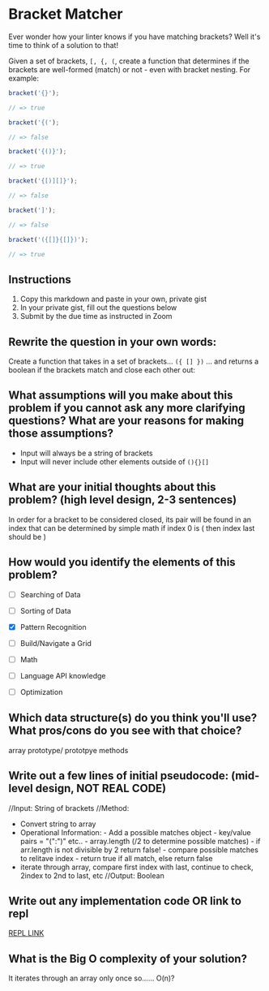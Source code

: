 # Bracket Matcher

Ever wonder how your linter knows if you have matching brackets? Well it's time to think of a solution to that!

Given a set of brackets, `[, {, (`, create a function that determines if the brackets are well-formed (match) or not - even with bracket nesting. For example:

```javascript
bracket('{}');

// => true
```

```javascript
bracket('{(');

// => false
```

```javascript
bracket('{()}');

// => true
```

```javascript
bracket('{[)][]}');

// => false
```

```javascript
bracket(']');

// => false
```

```javascript
bracket('({[]}{[]})');

// => true
```

## Instructions

1. Copy this markdown and paste in your own, private gist
2. In your private gist, fill out the questions below
4. Submit by the due time as instructed in Zoom


## Rewrite the question in your own words:
Create a function that takes in a set of brackets... `({ [] })` ... and returns a boolean if the brackets match and close each other out:

## What assumptions will you make about this problem if you cannot ask any more clarifying questions? What are your reasons for making those assumptions?
- Input will always be a string of brackets
- Input will never include other elements outside of `(){}[]`

## What are your initial thoughts about this problem? (high level design, 2-3 sentences)
In order for a bracket to be considered closed, its pair will be found in an index that can be determined by simple math
if index 0 is ( then index last should be )


## How would you identify the elements of this problem?

- [ ] Searching of Data
- [ ] Sorting of Data
- [x] Pattern Recognition
- [ ] Build/Navigate a Grid
- [ ] Math
- [ ] Language API knowledge
- [ ] Optimization


## Which data structure(s) do you think you'll use? What pros/cons do you see with that choice?
array prototype/ prototpye methods

## Write out a few lines of initial pseudocode: (mid-level design, NOT REAL CODE)
//Input: String of brackets
//Method:
- Convert string to array
- Operational Information: 
      - Add a possible matches object - key/value pairs = "(":")" etc.. 
      -  array.length (/2 to determine possible matches) - if arr.length is not divisible by 2 return false!
      -  compare possible matches to relitave index
      -  return true if all match, else return false
- iterate through array, compare first index with last, continue to check, 2index to 2nd to last, etc
//Output: Boolean
## Write out any implementation code OR link to repl
[REPL LINK](https://replit.com/@KevinHartmann23/BrackMatcher)
## What is the Big O complexity of your solution?
It iterates through an array only once so...... O(n)?
